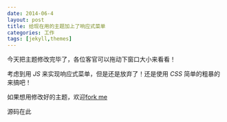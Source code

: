 ```yaml
---
date: 2014-06-4
layout: post
title: 给现在用的主题加上了响应式菜单
categories: 工作
tags: [jekyll,themes]
---
```


今天把主题修改完毕了，各位客官可以拖动下窗口大小来看看！

考虑到用 *JS* 来实现响应式菜单，但是还是放弃了！还是使用 *CSS* 简单的粗暴的来搞吧！

如果想用修改好的主题，欢迎[fork me](https://github.com/wangdaodao/wangdaodao.github.com)

源码在此

<script src="https://gist.github.com/wangdaodao/984bc8e140a31b3dd8dd.js"></script>